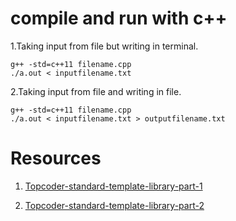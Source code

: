 # compile and run with c++

1.Taking input from file but writing in terminal.

```
g++ -std=c++11 filename.cpp
./a.out < inputfilename.txt

```

2.Taking input from file and writing in file.

```
g++ -std=c++11 filename.cpp
./a.out < inputfilename.txt > outputfilename.txt
```

# Resources

1. [Topcoder-standard-template-library-part-1](https://www.topcoder.com/community/data-science/data-science-tutorials/power-up-c-with-the-standard-template-library-part-1/)

2. [Topcoder-standard-template-library-part-2](https://www.topcoder.com/community/data-science/data-science-tutorials/power-up-c-with-the-standard-template-library-part-2/)

